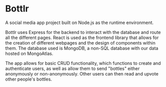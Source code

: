 # Bottlr

A social media app project built on Node.js as the runtime environment.

Bottlr uses Express for the backend to interact with the database and route all the different pages. React is used as the frontend library that allows for the creation of different webpages and the design of components within them. The database used is MongoDB, a non-SQL database with our data hosted on MongoAtlas.

The app allows for basic CRUD functionality, which functions to create and authenticate users, as well as allow them to send "bottles" either anonymously or non-anonymously. Other users can then read and upvote other people's bottles.
